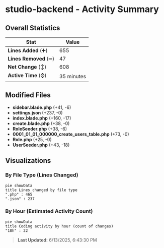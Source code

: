 # studio-backend - Activity Summary 

## Overall Statistics

| Stat                   | Value                                                             |
| ---------------------- | ----------------------------------------------------------------- |
| **Lines Added** (➕)   | 655                                          |
| **Lines Removed** (➖) | 47                                        |
| **Net Change** (↕)    | 608                |
| **Active Time** (⌚)   | 35 minutes |


## Modified Files
- **sidebar.blade.php** (+41, -6)
- **settings.json** (+237, -0)
- **index.blade.php** (+160, -17)
- **create.blade.php** (+38, -0)
- **RoleSeeder.php** (+38, -6)
- **0001_01_01_000000_create_users_table.php** (+73, -0)
- **Role.php** (+25, -0)
- **UserSeeder.php** (+43, -18)

## Visualizations

### By File Type (Lines Changed)

```mermaid
pie showData
title Lines changed by file type
".php" : 465
".json" : 237
```

### By Hour (Estimated Activity Count)

```mermaid
pie showData
title Coding activity by hour (count of changes)
"18h" : 22
```


> **Last Updated:** 6/13/2025, 6:43:30 PM